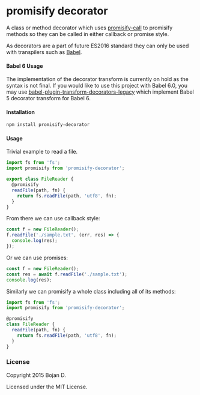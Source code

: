 # promisify decorator

A class or method decorator which uses [promisify-call](https://github.com/bojand/promisify-call) to
promisify methods so they can be called in either callback or promise style.

As decorators are a part of future ES2016 standard they can only be used with transpilers such
as [Babel](http://babeljs.io).

#### Babel 6 Usage

The implementation of the decorator transform is currently on hold as the syntax
is not final. If you would like to use this project with Babel 6.0, you may use
[babel-plugin-transform-decorators-legacy](https://github.com/loganfsmyth/babel-plugin-transform-decorators-legacy)
which implement Babel 5 decorator transform for Babel 6.

#### Installation

```sh
npm install promisify-decorator
```

#### Usage

Trivial example to read a file.

```js
import fs from 'fs';
import promisify from 'promisify-decorator';

export class FileReader {
  @promisify
  readFile(path, fn) {
    return fs.readFile(path, 'utf8', fn);
  }
}
```

From there we can use callback style:

```js
const f = new FileReader();
f.readFile('./sample.txt', (err, res) => {
  console.log(res);
});
```

Or we can use promises:

```js
const f = new FileReader();
const res = await f.readFile('./sample.txt');
console.log(res);
```

Similarly we can promisify a whole class including all of its methods:

```js
import fs from 'fs';
import promisify from 'promisify-decorator';

@promisify
class FileReader {
  readFile(path, fn) {
    return fs.readFile(path, 'utf8', fn);
  }
}
```

### License

Copyright 2015 Bojan D.

Licensed under the MIT License.
